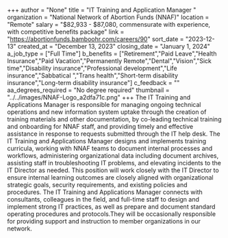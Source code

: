+++
author = "None"
title = "IT Training and Application Manager "
organization = "National Network of Abortion Funds (NNAF)"
location = "Remote"
salary = "$82,933 - $87,080, commensurate with experience, with competitive benefits package"
link = "https://abortionfunds.bamboohr.com/careers/90"
sort_date = "2023-12-13"
created_at = "December 13, 2023"
closing_date = "January 1, 2024"
a_job_type = ["Full Time"]
b_benefits = ["Retirement","Paid Leave","Health Insurance","Paid Vacation","Permanently Remote","Dental","Vision","Sick time","Disability insurance","Professional development","Life insurance","Sabbatical ","Trans health","Short-term disability insurance","Long-term disability insurance"]
c_feedback = ""
aa_degrees_required = "No degree required"
thumbnail = "../../images/NNAF-Logo_a2dfa71c.png"
+++
The IT Training and Applications Manager is responsible for managing ongoing technical operations and new information system uptake through the creation of training materials and other documentation, by co-leading technical training and onboarding for NNAF staff, and providing timely and effective assistance in response to requests submitted through the IT help desk. The IT Training and Applications Manager designs and implements training curricula, working with NNAF teams to document internal processes and workflows, administering organizational data including document archives, assisting staff in troubleshooting IT problems, and elevating incidents to the IT Director as needed. This position will work closely with the IT Director to ensure internal learning outcomes are closely aligned with organizational strategic goals, security requirements, and existing policies and procedures. The IT Training and Applications Manager connects with consultants, colleagues in the field, and full-time staff to design and implement strong IT practices, as well as prepare and document standard operating procedures and protocols.They will be occasionally responsible for providing support and instruction to member organizations in our network.